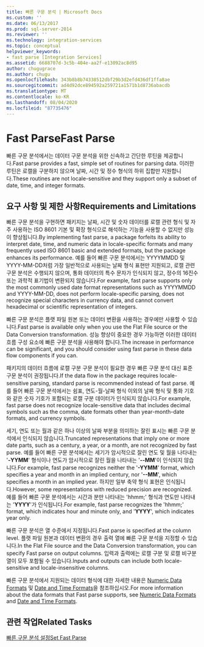 ```yaml
---
title: 빠른 구문 분석 | Microsoft Docs
ms.custom: ''
ms.date: 06/13/2017
ms.prod: sql-server-2014
ms.reviewer: ''
ms.technology: integration-services
ms.topic: conceptual
helpviewer_keywords:
- fast parse [Integration Services]
ms.assetid: 6688707d-3c5b-404e-aa2f-e13092ac8d95
author: chugugrace
ms.author: chugu
ms.openlocfilehash: 343b8b8b74338512dbf29b3d2efd436df1ffa8ae
ms.sourcegitcommit: ad4d92dce894592a259721a1571b1d8736abacdb
ms.translationtype: MT
ms.contentlocale: ko-KR
ms.lasthandoff: 08/04/2020
ms.locfileid: "87735476"
---
```

# <a name="fast-parse"></a><span data-ttu-id="49f26-102">Fast Parse</span><span class="sxs-lookup"><span data-stu-id="49f26-102">Fast Parse</span></span>
  <span data-ttu-id="49f26-103">빠른 구문 분석에서는 데이터 구문 분석을 위한 신속하고 간단한 루틴을 제공합니다.</span><span class="sxs-lookup"><span data-stu-id="49f26-103">Fast parse provides a fast, simple set of routines for parsing data.</span></span> <span data-ttu-id="49f26-104">이러한 루틴은 로캘을 구분하지 않으며 날짜, 시간 및 정수 형식의 하위 집합만 지원합니다.</span><span class="sxs-lookup"><span data-stu-id="49f26-104">These routines are not locale-sensitive and they support only a subset of date, time, and integer formats.</span></span>  
  
## <a name="requirements-and-limitations"></a><span data-ttu-id="49f26-105">요구 사항 및 제한 사항</span><span class="sxs-lookup"><span data-stu-id="49f26-105">Requirements and Limitations</span></span>  
 <span data-ttu-id="49f26-106">빠른 구문 분석을 구현하면 패키지는 날짜, 시간 및 숫자 데이터를 로캘 관련 형식 및 자주 사용하는 ISO 8601 기본 및 확장 형식으로 해석하는 기능을 사용할 수 없지만 성능이 향상됩니다.</span><span class="sxs-lookup"><span data-stu-id="49f26-106">By implementing fast parse, a package forfeits its ability to interpret date, time, and numeric data in locale-specific formats and many frequently used ISO 8601 basic and extended formats, but the package enhances its performance.</span></span> <span data-ttu-id="49f26-107">예를 들어 빠른 구문 분석에서는 YYYYMMDD 및 YYYY-MM-DD처럼 가장 일반적으로 사용되는 날짜 형식 표현만 지원되고, 로캘 관련 구문 분석은 수행되지 않으며, 통화 데이터의 특수 문자가 인식되지 않고, 정수의 16진수 또는 과학적 표기법이 변환되지 않습니다.</span><span class="sxs-lookup"><span data-stu-id="49f26-107">For example, fast parse supports only the most commonly used date format representations such as YYYYMMDD and YYYY-MM-DD, does not perform locale-specific parsing, does not recognize special characters in currency data, and cannot convert hexadecimal or scientific representation of integers.</span></span>  
  
 <span data-ttu-id="49f26-108">빠른 구문 분석은 플랫 파일 원본 또는 데이터 변환을 사용하는 경우에만 사용할 수 있습니다.</span><span class="sxs-lookup"><span data-stu-id="49f26-108">Fast parse is available only when you use the Flat File source or the Data Conversion transformation.</span></span> <span data-ttu-id="49f26-109">성능 향상이 중요한 경우 가능하면 이러한 데이터 흐름 구성 요소에 빠른 구문 분석을 사용해야 합니다.</span><span class="sxs-lookup"><span data-stu-id="49f26-109">The increase in performance can be significant, and you should consider using fast parse in these data flow components if you can.</span></span>  
  
 <span data-ttu-id="49f26-110">패키지의 데이터 흐름에 로캘 구분 구문 분석이 필요한 경우 빠른 구문 분석 대신 표준 구문 분석이 권장됩니다.</span><span class="sxs-lookup"><span data-stu-id="49f26-110">If the data flow in the package requires locale-sensitive parsing, standard parse is recommended instead of fast parse.</span></span> <span data-ttu-id="49f26-111">예를 들어 빠른 구문 분석에서는 쉼표, 연도-월-날짜 형식 이외의 날짜 형식 및 통화 기호와 같은 숫자 기호가 포함되는 로캘 구분 데이터가 인식되지 않습니다.</span><span class="sxs-lookup"><span data-stu-id="49f26-111">For example, fast parse does not recognize locale-sensitive data that includes decimal symbols such as the comma, date formats other than year-month-date formats, and currency symbols.</span></span>  
  
 <span data-ttu-id="49f26-112">세기, 연도 또는 월과 같은 하나 이상의 날짜 부분을 의미하는 잘린 표시는 빠른 구문 분석에서 인식되지 않습니다.</span><span class="sxs-lookup"><span data-stu-id="49f26-112">Truncated representations that imply one or more date parts, such as a century, a year, or a month, are not recognized by fast parse.</span></span> <span data-ttu-id="49f26-113">예를 들어 빠른 구문 분석에서는 세기가 암시적으로 잘린 연도 및 월을 나타내는 '**-YYMM**' 형식이나 연도가 암시적으로 잘린 월을 나타내는 '**--MM**'이 인식되지 않습니다.</span><span class="sxs-lookup"><span data-stu-id="49f26-113">For example, fast parse recognizes neither the '**-YYMM**' format, which specifies a year and month in an implied century, nor '**--MM**', which specifies a month in an implied year.</span></span> <span data-ttu-id="49f26-114">하지만 일부 축약 형식 표현은 인식됩니다.</span><span class="sxs-lookup"><span data-stu-id="49f26-114">However, some representations with reduced precision are recognized.</span></span> <span data-ttu-id="49f26-115">예를 들어 빠른 구문 분석에서는 시간과 분만 나타내는 'hhmm;' 형식과 연도만 나타내는 '**YYYY**'가 인식됩니다.</span><span class="sxs-lookup"><span data-stu-id="49f26-115">For example, fast parse recognizes the 'hhmm;' format, which indicates hour and minute only, and '**YYYY**', which indicates year only.</span></span>  
  
 <span data-ttu-id="49f26-116">빠른 구문 분석은 열 수준에서 지정됩니다.</span><span class="sxs-lookup"><span data-stu-id="49f26-116">Fast parse is specified at the column level.</span></span> <span data-ttu-id="49f26-117">플랫 파일 원본과 데이터 변환의 경우 출력 열에 빠른 구문 분석을 지정할 수 있습니다.</span><span class="sxs-lookup"><span data-stu-id="49f26-117">In the Flat File source and the Data Conversion transformation, you can specify Fast parse on output columns.</span></span> <span data-ttu-id="49f26-118">입력과 출력에는 로캘 구분 및 로캘 비구분 열이 모두 포함될 수 있습니다.</span><span class="sxs-lookup"><span data-stu-id="49f26-118">Inputs and outputs can include both locale-sensitive and locale-insensitive columns.</span></span>  
  
 <span data-ttu-id="49f26-119">빠른 구문 분석에서 지원되는 데이터 형식에 대한 자세한 내용은 [Numeric Data Formats](../../2014/integration-services/numeric-data-formats.md) 및 [Date and Time Formats](../../2014/integration-services/date-and-time-formats.md)을 참조하십시오.</span><span class="sxs-lookup"><span data-stu-id="49f26-119">For more information about the data formats that Fast parse supports, see [Numeric Data Formats](../../2014/integration-services/numeric-data-formats.md) and [Date and Time Formats](../../2014/integration-services/date-and-time-formats.md).</span></span>  
  
## <a name="related-tasks"></a><span data-ttu-id="49f26-120">관련 작업</span><span class="sxs-lookup"><span data-stu-id="49f26-120">Related Tasks</span></span>  
 [<span data-ttu-id="49f26-121">빠른 구문 분석 설정</span><span class="sxs-lookup"><span data-stu-id="49f26-121">Set Fast Parse</span></span>](../../2014/integration-services/set-fast-parse.md)  
  
  
